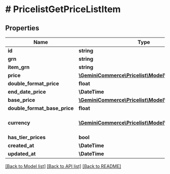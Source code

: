 # # PricelistGetPriceListItem


## Properties 


Name | Type | Description | Notes
------------ | ------------- | ------------- | -------------
**id**| **string** |   | [optional]
**grn**| **string** |   | [optional]
**item_grn**| **string** |   | [optional]
**price**| [**\GeminiCommerce\Pricelist\Model\PricelistMoney**](PricelistMoney.md) |   | [optional]
**double_format_price**| **float** |   | [optional]
**end_date_price**| **\DateTime** |   | [optional]
**base_price**| [**\GeminiCommerce\Pricelist\Model\PricelistMoney**](PricelistMoney.md) |   | [optional]
**double_format_base_price**| **float** |   | [optional]
**currency**| [**\GeminiCommerce\Pricelist\Model\PricelistCurrency**](PricelistCurrency.md) |  for more information please, see Model/PricelistCurrency.php  | [optional]
**has_tier_prices**| **bool** |   | [optional]
**created_at**| **\DateTime** |   | [optional]
**updated_at**| **\DateTime** |   | [optional]


[[Back to Model list]](../../README.md#models) [[Back to API list]](../../README.md#endpoints) [[Back to README]](../../README.md)

